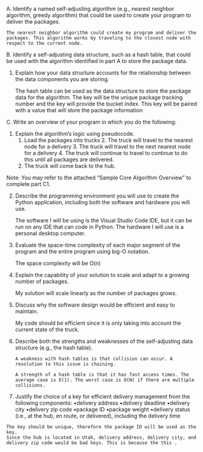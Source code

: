 A.  Identify a named self-adjusting algorithm (e.g., nearest neighbor algorithm, greedy algorithm) that could be used to create your program to deliver the packages.

	The nearest neighbor algorithm could create my program and deliver the packages. This algorithm works by traveling to the closest node with respect to the current node.

B.  Identify a self-adjusting data structure, such as a hash table, that could be used with the algorithm identified in part A to store the package data.
1.  Explain how your data structure accounts for the relationship between the data components you are storing.
	
	The hash table can be used as the data structure to store the package data for the algorithm. 
	The key will be the unique package tracking number and the key will provide the bucket index. This key will be paired with a value that will store the package information

C.  Write an overview of your program in which you do the following:
1.  Explain the algorithm’s logic using pseudocode.
	1. Load the packages into trucks
    	2. The truck will travel to the nearest node for a delivery
    	3. The truck will travel to the next nearest node for a delivery
    	4. The truck will continue to travel to continue to do this until all packages are delivered.
  	5. The truck will come back to the hub. 	
   
 
Note: You may refer to the attached “Sample Core Algorithm Overview” to complete part C1.


2.  Describe the programming environment you will use to create the Python application, including both the software and hardware you will use.

  	The software I will be using is the Visual Studio Code IDE, but it can be run on any IDE that can code in Python.
	The hardware I will use is a personal desktop computer.

4.  Evaluate the space-time complexity of each major segment of the program and the entire program using big-O notation.

 	The space complexity will be O(n)

6.  Explain the capability of your solution to scale and adapt to a growing number of packages.

	My solution will scale linearly as the number of packages grows.

7.  Discuss why the software design would be efficient and easy to maintain.

	My code should be efficient since it is only taking into account the current state of the truck. 
    
9.  Describe both the strengths and weaknesses of the self-adjusting data structure (e.g., the hash table).

    	A weakness with hash tables is that collision can occur. A resolution to this issue is chaining. 

    	A strength of a hash table is that it has fast access times. The average case is O(1). The worst case is O(N) if there are multiple collisions. 
    
11.  Justify the choice of a key for efficient delivery management from the following components:
	•delivery address
	•delivery deadline
	•delivery city
	•delivery zip code
	•package ID
	•package weight
	•delivery status (i.e., at the hub, en route, or delivered), including the delivery time

 	The key should be unique, therefore the package ID will be used as the key. 
  	Since the hub is located in Utah, delivery address, delivery city, and delivery zip code would be bad keys. This is because the this .


